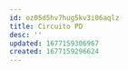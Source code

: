 ```yaml
---
id: oz05d5hv7hug5kv3i06aqlz
title: Circuito PD
desc: ''
updated: 1677159306967
created: 1677159296624
---
```

